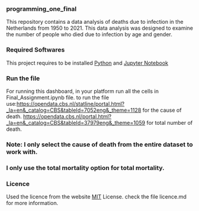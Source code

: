 ### programming_one_final
This repository contains a data analysis of deaths due to infection in the Netherlands from 1950 to 2021. This data analysis was designed to examine the number of people who died due to infection by age and gender.


### Required Softwares
This project requires to be installed [Python](https://www.python.org/downloads/) and [Jupyter Notebook](https://jupyter.org/)


### Run the file 
For running this dashboard, in your platform run all the cells in Final_Assignment.ipynb file. 
to run the file use:https://opendata.cbs.nl/statline/portal.html?_la=en&_catalog=CBS&tableId=7052eng&_theme=1128 for the cause of death.
https://opendata.cbs.nl/portal.html?_la=en&_catalog=CBS&tableId=37979eng&_theme=1059 for total number of death.


### Note: I only select the cause of death from the entire dataset to work with. 
### I only use the total mortality option for total mortality.

### Licence
Used the licence from the website [MIT](https://choosealicense.com/licenses/mit/) License. check the file licence.md for more information.

